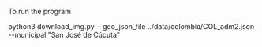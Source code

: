 To run the program

python3 download_img.py --geo_json_file ../data/colombia/COL_adm2.json --municipal "San José de Cúcuta"